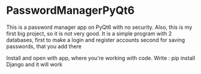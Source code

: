 # PasswordManagerPyQt6
This is a password manager app on PyQt6 with no security. Also, this is my first big project, so it is not very good.
It is a simple program with 2 databases, 
first to make a login and register accounts
second for saving passwords, that you add there

Install and open with app, where you're working with code.
Write :
pip install Django
and it will work
